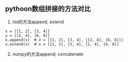 ## pythoon数组拼接的方法对比

1. list的方法append, extend
```
x = [[1, 2], [3, 4]]
y = [[2, 4], [6, 8]]
x.append(x)  # x = [[1, 2], [3, 4], [[2, 4], [6, 8]]] 
x.extend(x)  # x = [[1, 2], [3, 4], [2, 4], [6, 8]]
```

2. numpy的方法append, concatenate
